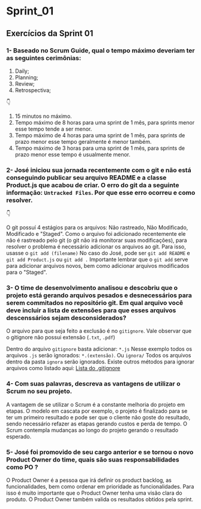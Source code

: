 # Sprint_01
## Exercícios da Sprint 01

### 1- Baseado no Scrum Guide, qual o tempo máximo deveriam ter as seguintes cerimônias:

1. Daily;
2. Planning;
3. Review;
4. Retrospectiva;

:point_down:

1. 15 minutos no máximo.
2. Tempo máximo de 8 horas para uma sprint de 1 mês, para sprints menor esse tempo tende a ser menor.
3. Tempo máximo de 4 horas para uma sprint de 1 mês, para sprints de prazo menor esse tempo geralmente é menor também.
4. Tempo máximo de 3 horas para uma sprint de 1 mês, para sprints de prazo menor esse tempo é usualmente menor.


### 2- José iniciou sua jornada recentemente com o git e não está conseguindo publicar seu arquivo README e a classe Product.js que acabou de criar. O erro do git da a seguinte informação: `Untracked Files`. Por que esse erro ocorreu e como resolver.

:point_down:

O git possuí 4 estágios para os arquivos: Não rastreado, Não Modificado, Modificado e "Staged".
Como o arquivo foi adicionado recentemente ele não é rastreado pelo git (o git não irá monitorar suas modificações), para resolver o problema é necessário adicionar os arquivos ao git. Para isso, usasse o `git add (filename)` No caso do José, pode ser `git add README` e `git add Product.js` ou `git add .` Importante lembrar que o `git add` serve para adicionar arquivos novos, bem como adicionar arquivos modificados para o "Staged". 


### 3- O time de desenvolvimento analisou e descobriu que o projeto está gerando arquivos pesados e desnecessários para serem commitados no repositório git. Em qual arquivo você deve incluir a lista de extensões para que esses arquivos descenssários sejam desconsiderados?

O arquivo para que seja feito a exclusão é no `gitignore`. Vale observar que o gitignore não possui extensão (`.txt`, `.pdf`)

Dentro do arquivo `gitignore` basta adicionar: `*.js` Nesse exemplo todos os arquivos `.js` serão ignorados: `*.(extensão)`. Ou `ignora/` Todos os arquivos dentro da pasta `ignora` serão ignorados. Existe outros métodos para ignorar arquivos como listado aqui: <a href="https://www.atlassian.com/br/git/tutorials/saving-changes/gitignore#:~:text=Caso%20queira%20ignorar%20um%20arquivo,forma%20de%20um%20arquivo%20ignorado." target="_blank" rel="external">Lista do .gitignore</a>


### 4- Com suas palavras, descreva as vantagens de utilizar o Scrum no seu projeto.

A vantagem de se utilizar o Scrum é a constante melhoria do projeto em etapas. O modelo em cascata por exemplo, o projeto é finalizado para se ter um primeiro resultado e pode ser que o cliente não goste do resultado, sendo necessário refazer as etapas gerando custos e perda de tempo. O Scrum contempla mudanças ao longo do projeto gerando o resultado esperado.


### 5- José foi promovido de seu cargo anterior e se tornou o novo Product Owner do time, quais são suas responsabilidades como PO ?

O Product Owner é a pessoa que irá definir os product backlog, as funcionalidades, bem como ordenar em prioridade as funcionalidades. Para isso é muito importante que o Product Owner tenha uma visão clara do produto. 
O Product Owner também valida os resultados obtidos pela sprint.

